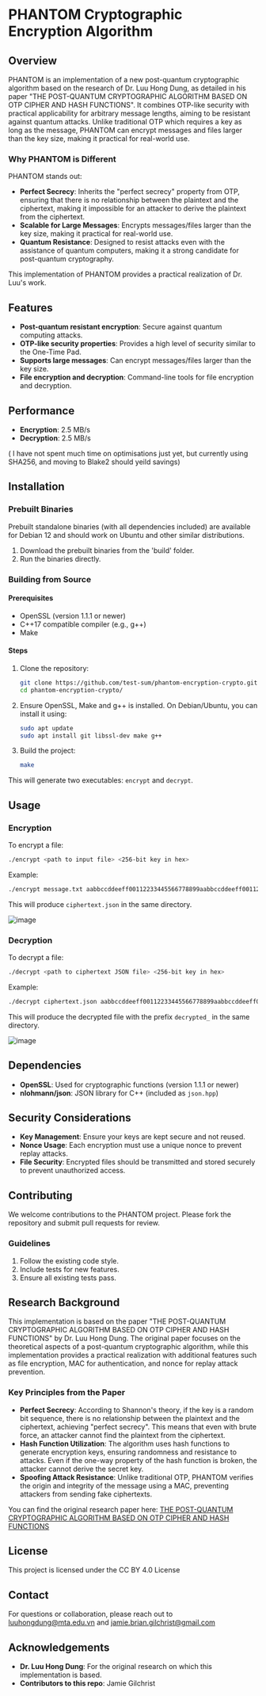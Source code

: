 # PHANTOM Cryptographic Encryption Algorithm

## Overview

PHANTOM is an implementation of a new post-quantum cryptographic algorithm based on the research of Dr. Luu Hong Dung, as detailed in his paper "THE POST-QUANTUM CRYPTOGRAPHIC ALGORITHM BASED ON OTP CIPHER AND HASH FUNCTIONS". It combines OTP-like security with practical applicability for arbitrary message lengths, aiming to be resistant against quantum attacks. Unlike traditional OTP which requires a key as long as the message, PHANTOM can encrypt messages and files larger than the key size, making it practical for real-world use.

### Why PHANTOM is Different

PHANTOM stands out:

- **Perfect Secrecy**: Inherits the "perfect secrecy" property from OTP, ensuring that there is no relationship between the plaintext and the ciphertext, making it impossible for an attacker to derive the plaintext from the ciphertext.
- **Scalable for Large Messages**: Encrypts messages/files larger than the key size, making it practical for real-world use.
- **Quantum Resistance**: Designed to resist attacks even with the assistance of quantum computers, making it a strong candidate for post-quantum cryptography.

This implementation of PHANTOM provides a practical realization of Dr. Luu's work.

## Features

- **Post-quantum resistant encryption**: Secure against quantum computing attacks.
- **OTP-like security properties**: Provides a high level of security similar to the One-Time Pad.
- **Supports large messages**: Can encrypt messages/files larger than the key size.
- **File encryption and decryption**: Command-line tools for file encryption and decryption.

## Performance

- **Encryption**: 2.5 MB/s
- **Decryption**: 2.5 MB/s

( I have not spent much time on optimisations just yet, but currently using SHA256, and moving to Blake2 should yeild savings)

## Installation

### Prebuilt Binaries

Prebuilt standalone binaries (with all dependencies included) are available for Debian 12 and should work on Ubuntu and other similar distributions.

1. Download the prebuilt binaries from the 'build' folder.
2. Run the binaries directly.

### Building from Source

#### Prerequisites

- OpenSSL (version 1.1.1 or newer)
- C++17 compatible compiler (e.g., g++)
- Make

#### Steps

1. Clone the repository:

   ```sh
   git clone https://github.com/test-sum/phantom-encryption-crypto.git
   cd phantom-encryption-crypto/
   ```

2. Ensure OpenSSL, Make and g++  is installed. On Debian/Ubuntu, you can install it using:

   ```sh
   sudo apt update
   sudo apt install git libssl-dev make g++
   ```

3. Build the project:

   ```sh
   make
   ```

This will generate two executables: `encrypt` and `decrypt`.

## Usage

### Encryption

To encrypt a file:

```sh
./encrypt <path to input file> <256-bit key in hex>
```

Example:

```sh
./encrypt message.txt aabbccddeeff00112233445566778899aabbccddeeff00112233445566778899
```

This will produce `ciphertext.json` in the same directory.

![image](https://github.com/user-attachments/assets/0df25fe2-1ea3-4408-bcb2-6586c9d7e1f8)



### Decryption

To decrypt a file:

```sh
./decrypt <path to ciphertext JSON file> <256-bit key in hex>
```

Example:

```sh
./decrypt ciphertext.json aabbccddeeff00112233445566778899aabbccddeeff00112233445566778899
```

This will produce the decrypted file with the prefix `decrypted_` in the same directory.

![image](https://github.com/user-attachments/assets/b6fddfc4-a030-47e5-bfbc-ea9346dce98b)




## Dependencies

- **OpenSSL**: Used for cryptographic functions (version 1.1.1 or newer)
- **nlohmann/json**: JSON library for C++ (included as `json.hpp`)

## Security Considerations

- **Key Management**: Ensure your keys are kept secure and not reused.
- **Nonce Usage**: Each encryption must use a unique nonce to prevent replay attacks.
- **File Security**: Encrypted files should be transmitted and stored securely to prevent unauthorized access.

## Contributing

We welcome contributions to the PHANTOM project. Please fork the repository and submit pull requests for review.

### Guidelines

1. Follow the existing code style.
2. Include tests for new features.
3. Ensure all existing tests pass.

## Research Background

This implementation is based on the paper "THE POST-QUANTUM CRYPTOGRAPHIC ALGORITHM BASED ON OTP CIPHER AND HASH FUNCTIONS" by Dr. Luu Hong Dung. The original paper focuses on the theoretical aspects of a post-quantum cryptographic algorithm, while this implementation provides a practical realization with additional features such as file encryption, MAC for authentication, and nonce for replay attack prevention.

### Key Principles from the Paper

- **Perfect Secrecy**: According to Shannon's theory, if the key is a random bit sequence, there is no relationship between the plaintext and the ciphertext, achieving "perfect secrecy". This means that even with brute force, an attacker cannot find the plaintext from the ciphertext.
- **Hash Function Utilization**: The algorithm uses hash functions to generate encryption keys, ensuring randomness and resistance to attacks. Even if the one-way property of the hash function is broken, the attacker cannot derive the secret key.
- **Spoofing Attack Resistance**: Unlike traditional OTP, PHANTOM verifies the origin and integrity of the message using a MAC, preventing attackers from sending fake ciphertexts.

You can find the original research paper here:
[THE POST-QUANTUM CRYPTOGRAPHIC ALGORITHM BASED ON OTP CIPHER AND HASH FUNCTIONS](https://www.researchgate.net/publication/382455890_THE_POST-_QUANTUM_CRYPTOGRAPHIC_ALGORITHM_BASED_ON_OTP_CIPHER_AND_HASH_FUNCTIONS)

## License

This project is licensed under the CC BY 4.0 License

## Contact

For questions or collaboration, please reach out to luuhongdung@mta.edu.vn and jamie.brian.gilchrist@gmail.com

## Acknowledgements

- **Dr. Luu Hong Dung**: For the original research on which this implementation is based.
- **Contributors to this repo**: Jamie Gilchrist
